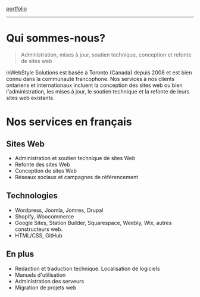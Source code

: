 
[portfolio](portfolio.md)
- - -
# Qui sommes-nous?

> Administration, mises à jour, soutien technique, conception et refonte de sites web

inWebStyle Solutions est basée à Toronto (Canada) depuis 2008 et est bien connu dans la communauté francophone. Nos services à nos clients ontariens et internationaux incluent la conception des sites web ou bien l'administration, les mises à jour, le soutien technique et la refonte de leurs sites  web  existants. 

# Nos services en français

## Sites Web

- Administration et soutien technique de sites Web
- Refonte des sites Web
- Conception de sites Web
- Réseaux sociaux et campagnes de référencement

## Technologies

- Wordpress, Joomla, Jomres, Drupal
- Shopify, Woocommerce
- Google Sites, Station Builder, Squarespace, Weebly, Wix, autres constructeurs web.
- HTML/CSS, GitHub

## En plus
- Redaction et traduction technique. Localisation de logiciels
- Manuels d'utilisation 
- Administration des serveurs
- Migration de projets web
